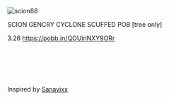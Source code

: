 
![scion88](https://github.com/user-attachments/assets/e846bb0e-2e13-49b9-b5f2-1df5aa78c82a)


SCION GENCRY CYCLONE SCUFFED POB [tree only]

3.26
https://pobb.in/QOUinNXY9ORr

<br><br><br><br><br>
Inspired by [Sanavixx](https://www.pathofexile.com/account/view-profile/SanaviEronaile-4603/characters)
